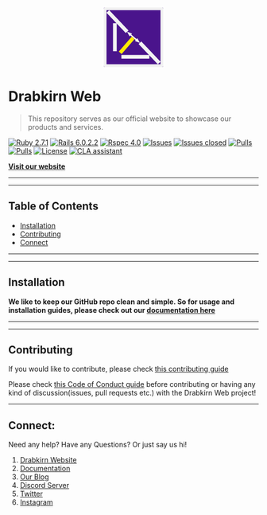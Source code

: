 <div align="center">
  <img src="https://github.com/drabkirn/rails_base/raw/master/drabkirn-logo-120x120.png"/>
</div>

# Drabkirn Web

> This repository serves as our official website to showcase our products and services.

<!-- Add languages, CI/CD, main frameworks used from shields.io. Example -->
[![Ruby 2.7.1](https://img.shields.io/badge/Ruby-v2.7.1-green.svg)](https://www.ruby-lang.org/en/)
[![Rails 6.0.2.2](https://img.shields.io/badge/Rails-v6.0.2.2-brightgreen.svg)](https://rubyonrails.org/)
[![Rspec 4.0](https://img.shields.io/badge/RSpec-v4.0-red.svg)](http://rspec.info/)
[![Issues](https://img.shields.io/github/issues/drabkirn/rails_base.svg)](https://github.com/drabkirn/rails_base/issues)
[![Issues closed](https://img.shields.io/github/issues-closed/drabkirn/rails_base.svg)](https://github.com/drabkirn/rails_base/issues)
[![Pulls](https://img.shields.io/github/issues-pr/drabkirn/rails_base.svg)](https://github.com/drabkirn/rails_base/pulls)
[![Pulls](https://img.shields.io/github/issues-pr-closed/drabkirn/rails_base.svg)](https://github.com/drabkirn/rails_base/pulls)
[![License](https://img.shields.io/github/license/drabkirn/rails_base.svg)](https://choosealicense.com/licenses/agpl-3.0/)
[![CLA assistant](https://cla-assistant.io/readme/badge/drabkirn/rails_base)](https://cla-assistant.io/drabkirn/rails_base)

**[Visit our website](https://go.cdadityang.xyz/drab)**

-----
-----

## Table of Contents
- [Installation](#installation)
- [Contributing](#contributing)
- [Connect](#connect)

-----
-----

## Installation
**We like to keep our GitHub repo clean and simple. So for usage and installation guides, please check out our [documentation here](https://go.cdadityang.xyz/WdocsB)**

-----
-----

## Contributing
<!-- TODO: Change your repo's links for respective guides -->
If you would like to contribute, please check [this contributing guide](https://github.com/drabkirn/web/blob/master/CONTRIBUTING.md)

Please check [this Code of Conduct guide](https://github.com/drabkirn/web/blob/master/CODE_OF_CONDUCT.md) before contributing or having any kind of discussion(issues, pull requests etc.) with the Drabkirn Web project!

-----

## Connect:
Need any help? Have any Questions? Or just say us hi!

1. [Drabkirn Website](https://go.cdadityang.xyz/drab)
2. [Documentation](https://go.cdadityang.xyz/docs)
3. [Our Blog](https://go.cdadityang.xyz/blog)
4. [Discord Server](https://go.cdadityang.xyz/discord)
5. [Twitter](https://go.cdadityang.xyz/DtwtK)
6. [Instagram](https://go.cdadityang.xyz/DinsK)
